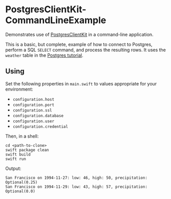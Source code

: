 # PostgresClientKit-CommandLineExample

Demonstrates use of [PostgresClientKit](https://github.com/codewinsdotcom/PostgresClientKit) in a command-line application.

This is a basic, but complete, example of how to connect to Postgres, perform a SQL `SELECT` command, and process the resulting rows.  It uses the `weather` table in the [Postgres tutorial](https://www.postgresql.org/docs/11/tutorial-table.html).

## Using

Set the following properties in `main.swift` to values appropriate for your environment:

- `configuration.host`
- `configuration.port`
- `configuration.ssl`
- `configuration.database`
- `configuration.user`
- `configuration.credential`

Then, in a shell:

```
cd <path-to-clone>
swift package clean
swift build
swift run
```

Output:

```
San Francisco on 1994-11-27: low: 46, high: 50, precipitation: Optional(0.25)
San Francisco on 1994-11-29: low: 43, high: 57, precipitation: Optional(0.0)
```
